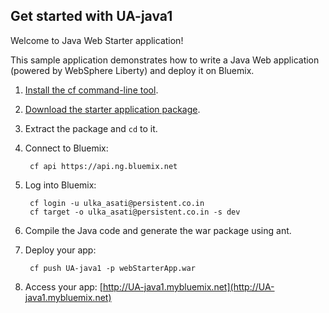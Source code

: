 Get started with UA-java1
-----------------------------------
Welcome to Java Web Starter application!

This sample application demonstrates how to write a Java Web application (powered by WebSphere Liberty) and deploy it on Bluemix.

1. [Install the cf command-line tool](https://www.ng.bluemix.net/docs/#starters/BuildingWeb.html#install_cf).
2. [Download the starter application package](https://ace.ng.bluemix.net:443/rest/../rest/apps/cea45b64-a981-4847-a1d3-f86a3d9a5b8a/starter-download).
3. Extract the package and `cd` to it.
4. Connect to Bluemix:

		cf api https://api.ng.bluemix.net

5. Log into Bluemix:

		cf login -u ulka_asati@persistent.co.in
		cf target -o ulka_asati@persistent.co.in -s dev
				
6. Compile the Java code and generate the war package using ant.
7. Deploy your app:

		cf push UA-java1 -p webStarterApp.war

8. Access your app: [http://UA-java1.mybluemix.net](http://UA-java1.mybluemix.net)
